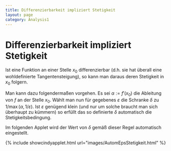 ```yaml
---
title: Differenzierbarkeit impliziert Stetigkeit
layout: page
category: Analysis1
---
```


# Differenzierbarkeit impliziert Stetigkeit

Ist eine Funktion an einer Stelle $x_0$  differenzierbar (d.h. sie hat überall eine wohldefinierte Tangentensteigung), so kann man daraus
deren Stetigkeit in $x_0$ folgern.

Man kann dazu folgendermaßen vorgehen. Es sei $\alpha:=f'(x_0)$ die Ableitung von $f$ an der Stelle $x_0$.
Wählt man nun für gegebenes $\varepsilon$ die Schranke $\delta$ zu $1/ \max(\alpha,1/\varepsilon)$.
Ist $\varepsilon$ genügend klein (und nur um solche braucht man sich überhaupt zu kümmern) so erfüllt das so definierte $\delta$ automatisch die Stetigkeitsbedingung.

Im folgenden Applet wird der Wert von $\delta$ gemäß dieser Regel automatisch eingestellt.

{% include showcindyapplet.html url="images/AutomEpsStetigkeit.html" %}

